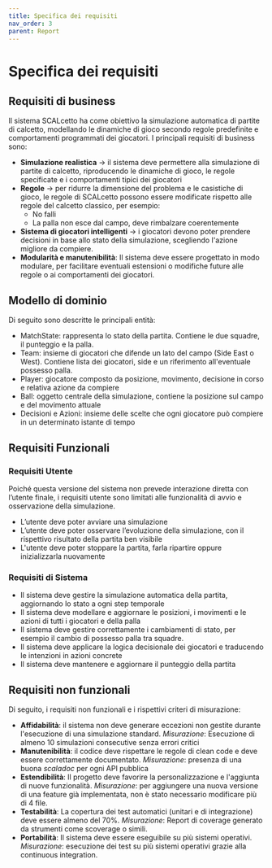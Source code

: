 ```yaml
---
title: Specifica dei requisiti
nav_order: 3
parent: Report
---
```

# Specifica dei requisiti
## Requisiti di business
Il sistema SCALcetto ha come obiettivo la simulazione automatica di partite di calcetto, modellando le dinamiche di gioco secondo regole predefinite e comportamenti programmati dei giocatori.
I principali requisiti di business sono:
- **Simulazione realistica** -> il sistema deve permettere alla simulazione di partite di calcetto, riproducendo le dinamiche di gioco, le regole specificate e i comportamenti tipici dei giocatori
- **Regole** -> per ridurre la dimensione del problema e le casistiche di gioco, le regole di SCALcetto possono essere modificate rispetto alle regole del calcetto classico, per esempio:
    - No falli
    - La palla non esce dal campo, deve rimbalzare coerentemente
- **Sistema di giocatori intelligenti** -> i giocatori devono poter prendere decisioni in base allo stato della simulazione, scegliendo l'azione migliore da compiere.    
- **Modularità e manutenibilità**:
Il sistema deve essere progettato in modo modulare, per facilitare eventuali estensioni o modifiche future alle regole o ai comportamenti dei giocatori.

## Modello di dominio
Di seguito sono descritte le principali entità:
- MatchState: rappresenta lo stato della partita. Contiene le due squadre, il punteggio e la palla.
- Team: insieme di giocatori che difende un lato del campo (Side East o West). Contiene lista dei giocatori, side e un riferimento all'eventuale possesso palla.
- Player: giocatore composto da posizione, movimento, decisione in corso e relativa azione da compiere
- Ball: oggetto centrale della simulazione, contiene la posizione sul campo e del movimento attuale
- Decisioni e Azioni: insieme delle scelte che ogni giocatore può compiere in un determinato istante di tempo

## Requisiti Funzionali
### Requisiti Utente
Poiché questa versione del sistema non prevede interazione diretta con l’utente finale, i requisiti utente sono limitati alle funzionalità di avvio e osservazione della simulazione.
- L’utente deve poter avviare una simulazione
- L’utente deve poter osservare l’evoluzione della simulazione, con il rispettivo risultato della partita ben visibile
- L'utente deve poter stoppare la partita, farla ripartire oppure inizializzarla nuovamente

### Requisiti di Sistema
- Il sistema deve gestire la simulazione automatica della partita, aggiornando lo stato a ogni step temporale
- Il sistema deve modellare e aggiornare le posizioni, i movimenti e le azioni di tutti i giocatori e della palla
- Il sistema deve gestire correttamente i cambiamenti di stato, per esempio il cambio di possesso palla tra squadre.
- Il sistema deve applicare la logica decisionale dei giocatori e traducendo le intenzioni in azioni concrete
- Il sistema deve mantenere e aggiornare il punteggio della partita

## Requisiti non funzionali
Di seguito, i requisiti non funzionali e i rispettivi criteri di misurazione:
- **Affidabilità**: il sistema non deve generare eccezioni non gestite durante l'esecuzione di una simulazione standard. *Misurazione*: Esecuzione di almeno 10 simulazioni consecutive senza errori critici
- **Manutenibilità**: il codice deve rispettare le regole di clean code e deve essere correttamente documentato. *Misurazione*: presenza di una buona *scaladoc* per ogni API pubblica
- **Estendibilità**: Il progetto deve favorire la personalizzazione e l'aggiunta di nuove funzionalità. *Misurazione*: per aggiungere una nuova versione di una feature già implementata, non è stato necessario modificare più di 4 file.
- **Testabilità**: La copertura dei test automatici (unitari e di integrazione) deve essere almeno del 70%. *Misurazione*: Report di coverage generato da strumenti come scoverage o simili.
- **Portabilità**: Il sistema deve essere eseguibile su più sistemi operativi. *Misurazione*: esecuzione dei test su più sistemi operativi grazie alla continuous integration.





